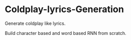 # Coldplay-lyrics-Generation
Generate coldplay like lyrics.

Build character based and word based RNN from scratch.
